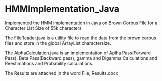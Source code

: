 # HMMImplementation_Java
Implemented the HMM implementation in Java on Brown Corpus File for a Character List Size of 55k characters

The FileReader.java is a utility file to read the data from the brown corpus files and store in the global ArrayList charactersize.

The AlphaCalculation.java is an implementation of Aplha Pass(Forward Pass), Beta Pass(Backward pass), gamma and Digamma Calculations and Reestimations and Probability calculations.

The Results are attached in the word File, Results.docx 
